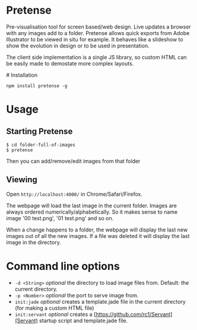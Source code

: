 # Pretense

Pre-visualisation tool for screen based/web design. Live updates a browser with any images add to a folder. Pretense allows quick exports from Adobe Illustrator to be viewed in situ for example. It behaves like a slideshow to show the evolution in design or to be used in presentation.

The client side implementation is a single JS library, so custom HTML can be easily made to demostate more complex layouts.

# Installation

    npm install pretense -g

# Usage

## Starting Pretense

    $ cd folder-full-of-images
    $ pretense

Then you can add/remove/edit images from that folder 

## Viewing

Open `http://localhost:4000/` in Chrome/Safari/Firefox. 

The webpage will load the last image in the current folder. Images are always ordered numerically/alphabetically. So it makes sense to name image '00 test.png', '01 test.png' and so on.

When a change happens to a folder, the webpage will display the last new images out of all the new images. If a file was deleted it will display the last image in the directory.

# Command line options

* `-d <String>` _optional_ the directory to load image files from. Default: the current directory.
* `-p <Number>` _optional_ the port to serve image from.
* `init:jade` _optional_ creates a template.jade file in the current directory (for making a custom HTML file)
* `init:servant` _optional_ creates a [https://github.com/rc1/Servant](Servant) startup script and template.jade file.


